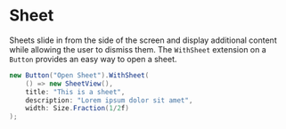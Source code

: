 # Sheet

Sheets slide in from the side of the screen and display additional content while
allowing the user to dismiss them. The `WithSheet` extension on a `Button`
provides an easy way to open a sheet.

```csharp
new Button("Open Sheet").WithSheet(
    () => new SheetView(),
    title: "This is a sheet",
    description: "Lorem ipsum dolor sit amet",
    width: Size.Fraction(1/2f)
);
```

<WidgetDocs Type="Ivy.Sheet" ExtensionTypes="Ivy.SheetExtensions" SourceUrl="https://github.com/Ivy-Interactive/Ivy-Framework/blob/main/Ivy/Widgets/Sheet.cs"/>
